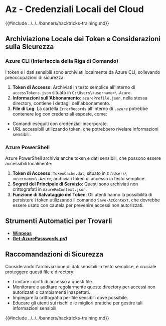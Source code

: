 # Az - Credenziali Locali del Cloud

{{#include ../../../banners/hacktricks-training.md}}

## Archiviazione Locale dei Token e Considerazioni sulla Sicurezza

### Azure CLI (Interfaccia della Riga di Comando)

I token e i dati sensibili sono archiviati localmente da Azure CLI, sollevando preoccupazioni di sicurezza:

1. **Token di Accesso**: Archiviati in testo semplice all'interno di `accessTokens.json` situato in `C:\Users\<username>\.Azure`.
2. **Informazioni sull'Abbonamento**: `azureProfile.json`, nella stessa directory, contiene i dettagli dell'abbonamento.
3. **File di Log**: La cartella `ErrorRecords` all'interno di `.azure` potrebbe contenere log con credenziali esposte, come:
- Comandi eseguiti con credenziali incorporate.
- URL accessibili utilizzando token, che potrebbero rivelare informazioni sensibili.

### Azure PowerShell

Azure PowerShell archivia anche token e dati sensibili, che possono essere accessibili localmente:

1. **Token di Accesso**: `TokenCache.dat`, situato in `C:\Users\<username>\.Azure`, archivia i token di accesso in testo semplice.
2. **Segreti del Principale di Servizio**: Questi sono archiviati non crittografati in `AzureRmContext.json`.
3. **Funzione di Salvataggio del Token**: Gli utenti hanno la possibilità di persistere i token utilizzando il comando `Save-AzContext`, che dovrebbe essere usato con cautela per prevenire accessi non autorizzati.

## Strumenti Automatici per Trovarli

- [**Winpeas**](https://github.com/carlospolop/PEASS-ng/tree/master/winPEAS/winPEASexe)
- [**Get-AzurePasswords.ps1**](https://github.com/NetSPI/MicroBurst/blob/master/AzureRM/Get-AzurePasswords.ps1)

## Raccomandazioni di Sicurezza

Considerando l'archiviazione di dati sensibili in testo semplice, è cruciale proteggere questi file e directory:

- Limitare i diritti di accesso a questi file.
- Monitorare e auditare regolarmente queste directory per accessi non autorizzati o cambiamenti inaspettati.
- Impiegare la crittografia per file sensibili dove possibile.
- Educare gli utenti sui rischi e le migliori pratiche per gestire tali informazioni sensibili.

{{#include ../../../banners/hacktricks-training.md}}
